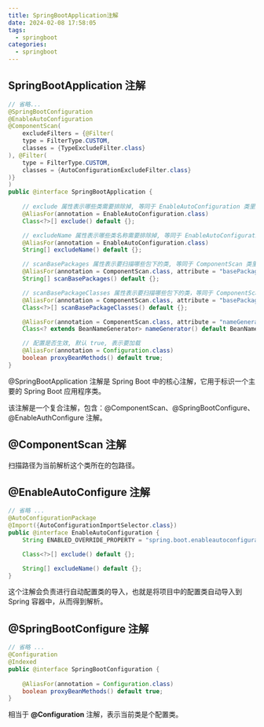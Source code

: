 ```yaml
---
title: SpringBootApplication注解
date: 2024-02-08 17:58:05
tags:
  - springboot
categories:
  - springboot
---
```


## SpringBootApplication 注解

~~~java
// 省略...
@SpringBootConfiguration
@EnableAutoConfiguration
@ComponentScan(
    excludeFilters = {@Filter(
    type = FilterType.CUSTOM,
    classes = {TypeExcludeFilter.class}
), @Filter(
    type = FilterType.CUSTOM,
    classes = {AutoConfigurationExcludeFilter.class}
)}
)
public @interface SpringBootApplication {
    
    // exclude 属性表示哪些类需要排除掉, 等同于 EnableAutoConfiguration 类里的 exclude 属性
    @AliasFor(annotation = EnableAutoConfiguration.class)
    Class<?>[] exclude() default {};

    // excludeName 属性表示哪些类名称需要排除掉, 等同于 EnableAutoConfiguration 类里的 excludeName 属性
    @AliasFor(annotation = EnableAutoConfiguration.class)
    String[] excludeName() default {};

    // scanBasePackages 属性表示要扫描哪些包下的类, 等同于 ComponentScan 类里的 basePackages 属性
    @AliasFor(annotation = ComponentScan.class, attribute = "basePackages")
    String[] scanBasePackages() default {};

    // scanBasePackageClasses 属性表示要扫描哪些包下的类，等同于 ComponentScan 类里的 basePackageClasses 属性
    @AliasFor(annotation = ComponentScan.class, attribute = "basePackageClasses")
    Class<?>[] scanBasePackageClasses() default {};

    @AliasFor(annotation = ComponentScan.class, attribute = "nameGenerator")
    Class<? extends BeanNameGenerator> nameGenerator() default BeanNameGenerator.class;

    // 配置是否生效, 默认 true, 表示要加载
    @AliasFor(annotation = Configuration.class)
    boolean proxyBeanMethods() default true;
}
~~~

@SpringBootApplication 注解是 Spring Boot 中的核心注解，它用于标识一个主要的 Spring Boot 应用程序类。

该注解是一个复合注解，包含：@ComponentScan、@SpringBootConfigure、@EnableAuthConfigure 注解。

## @ComponentScan 注解

扫描路径为当前解析这个类所在的包路径。

## @EnableAutoConfigure 注解

```java
// 省略 ...
@AutoConfigurationPackage
@Import({AutoConfigurationImportSelector.class})
public @interface EnableAutoConfiguration {
    String ENABLED_OVERRIDE_PROPERTY = "spring.boot.enableautoconfiguration";

    Class<?>[] exclude() default {};

    String[] excludeName() default {};
}
```

这个注解会负责进行自动配置类的导入，也就是将项目中的配置类自动导入到 Spring 容器中，从而得到解析。

## @SpringBootConfigure 注解

```java
// 省略 ...
@Configuration
@Indexed
public @interface SpringBootConfiguration {
    
    @AliasFor(annotation = Configuration.class)
    boolean proxyBeanMethods() default true;
}
```

相当于 **@Configuration** 注解，表示当前类是个配置类。

